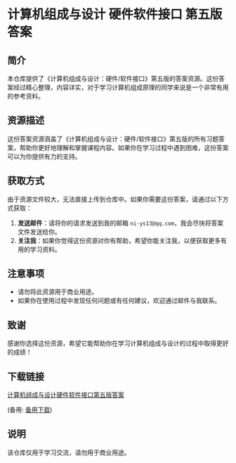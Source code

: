 # 计算机组成与设计 硬件软件接口 第五版 答案

## 简介

本仓库提供了《计算机组成与设计：硬件/软件接口》第五版的答案资源。这份答案经过精心整理，内容详实，对于学习计算机组成原理的同学来说是一个非常有用的参考资料。

## 资源描述

这份答案资源涵盖了《计算机组成与设计：硬件/软件接口》第五版的所有习题答案，帮助你更好地理解和掌握课程内容。如果你在学习过程中遇到困难，这份答案可以为你提供有力的支持。

## 获取方式

由于资源文件较大，无法直接上传到仓库中。如果你需要这份答案，请通过以下方式获取：

1. **发送邮件**：请将你的请求发送到我的邮箱 `ni-ys13@qq.com`，我会尽快将答案文件发送给你。
2. **关注我**：如果你觉得这份资源对你有帮助，希望你能关注我，以便获取更多有用的学习资料。

## 注意事项

- 请勿将此资源用于商业用途。
- 如果你在使用过程中发现任何问题或有任何建议，欢迎通过邮件与我联系。

## 致谢

感谢你选择这份资源，希望它能帮助你在学习计算机组成与设计的过程中取得更好的成绩！

## 下载链接
[计算机组成与设计硬件软件接口第五版答案](https://pan.quark.cn/s/7bdbcb748d87) 

(备用: [备用下载](https://pan.baidu.com/s/1FXXUd7WDKTWAEV0vOdU-mw?pwd=1234))

## 说明

该仓库仅用于学习交流，请勿用于商业用途。
